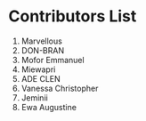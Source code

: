 # Contributors List
1. Marvellous
2. DON-BRAN
3. Mofor Emmanuel
4.  Miewapri
5. ADE CLEN
6. Vanessa Christopher 
7. Jeminii
8. Ewa Augustine